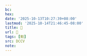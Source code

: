 ```yaml
---
bc:
hex:
date: '2025-10-13T10:27:39+08:00'
lastmod: '2025-10-14T21:46:45-08:00'
title: 􃷍
url: 􃷍
tags: [魴]
src: DCCV
note:
---
```

